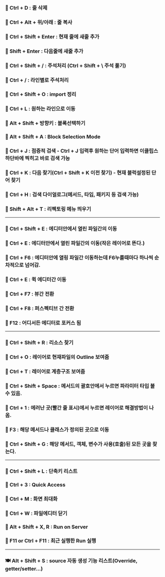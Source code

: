 ### 🧀 Ctrl + D : 줄 삭제
### 🧀 Ctrl + Alt + 위/아래 : 줄 복사
### 🧀 Ctrl + Shift + Enter : 현재 줄에 새줄 추가
### 🧀 Shift + Enter : 다음줄에 새줄 추가
### 🧀 Ctrl + Shift + / : 주석처리 (Ctrl + Shift + \ 주석 풀기)
### 🧀 Ctrl + / : 라인별로 주석처리
### 🧀 Ctrl + Shift + O : import 정리
### 🧀 Ctrl + L : 원하는 라인으로 이동
### 🧀 Alt + Shift + 방향키 : 블록선택하기
### 🧀 Alt + Shift + A : Block Selection Mode
### 🧀 Ctrl + J : 점증적 검색 - Ctrl + J 입력후 원하는 단어 입력하면 이클립스 하단바에 찍히고 바로 검색 가능
### 🧀 Ctrl + K : 다음 찾기(Ctrl + Shift + K 이전 찾기)  - 현재 블럭설정된 단어 찾기
### 🧀 Ctrl + H : 검색 다이얼로그(메서드, 타입, 패키지 등 검색 가능)
### 🧀 Shift + Alt + T : 리펙토링 메뉴 띄우기

<hr>

### 🍖 Ctrl + Shift + E : 에디터안에서 열린 파일간의 이동
### 🍖 Ctrl + E : 에디터안에서 열린 파일간의 이동(작은 레이어로 뜬다.)
### 🍖 Ctrl + F6 : 에디터안에 열링 파일간 이동하는데 F6누를때마다 하나씩 순차적으로 넘어감.
### 🍖 Ctrl + E : 퀵 에디터간 이동
### 🍖 Ctrl + F7 : 뷰간 전환
### 🍖 Ctrl + F8 : 퍼스펙티브 간 전환
### 🍖 F12 : 어디서든 에디터로 포커스 됨

<hr>

### 🍙 Ctrl + Shift + R : 리소스 찾기
### 🍙 Ctrl + O : 레이어로 현재파일의 Outline 보여줌
### 🍙 Ctrl + T : 레이어로 계층구조 보여줌
### 🍙 Ctrl + Shift  + Space : 메서드의 괄호안에서 누르면 파라미터 타입 볼 수 있음.
### 🍙 Ctrl + 1 : 에러난 곳(빨간 줄 표시)에서 누르면 레이어로 해결방법이 나옴.
### 🍙 F3 : 해당 메서드나 클래스가 정의된 곳으로 이동
### 🍙 Ctrl + Shift + G : 해당 메서드, 객체, 변수가 사용(호출)된 모든 곳을 찾는다.

<hr>

### 🍷 Ctrl + Shift + L : 단축키 리스트
### 🍷 Ctrl + 3 : Quick Access
### 🍷 Ctrl + M : 화면 최대화
### 🍷 Ctrl + W : 파일에디터 닫기
### 🍷 Alt + Shift + X, R : Run on Server
### 🍷 F11 or Ctrl + F11 : 최근 실행한 Run 실행

<hr>

### 🍽 Alt + Shift + S : source 자동 생성 기능 리스트(Override, getter/setter...)